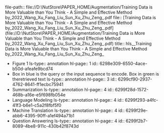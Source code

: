 file-path:: file://D:\NutStore\PAPER_HOME/Augmentation/Training Data is More Valuable than You Think - A Simple and Effective Method by_2022_Wang_Xu_Fang_Liu_Sun_Xu_Zhu_Zeng_.pdf
file:: [Training Data is More Valuable than You Think - A Simple and Effective Method by_2022_Wang_Xu_Fang_Liu_Sun_Xu_Zhu_Zeng_.pdf](file://D:\NutStore\PAPER_HOME/Augmentation/Training Data is More Valuable than You Think - A Simple and Effective Method by_2022_Wang_Xu_Fang_Liu_Sun_Xu_Zhu_Zeng_.pdf)
title:: hls__Training Data is More Valuable than You Think - A Simple and Effective Method by_2022_Wang_Xu_Fang_Liu_Sun_Xu_Zhu_Zeng_

- Figure 1
  ls-type:: annotation
  hl-page:: 1
  id:: 6298e309-6550-4ace-b50d-afeafe9bcd74
- Box in blue is the query or the input sequence to encode.   Box in green is theretrieved text
  ls-type:: annotation
  hl-page:: 3
  id:: 6299cf90-2937-4762-8641-ff1ecbc75941
- Summarization
  ls-type:: annotation
  hl-page:: 4
  id:: 6299f28d-1572-468b-a16e-e5f698fb054e
- Language Modeling
  ls-type:: annotation
  hl-page:: 4
  id:: 6299f293-a4fc-41f3-b6e1-c5a2f8fbf5f0
- Machine Translation
  ls-type:: annotation
  hl-page:: 4
  id:: 6299f29e-abb6-4395-90ff-a1ef494a71b1
- Question Answering
  ls-type:: annotation
  hl-page:: 4
  id:: 6299f2b7-8089-4be8-911c-430b42f8743d